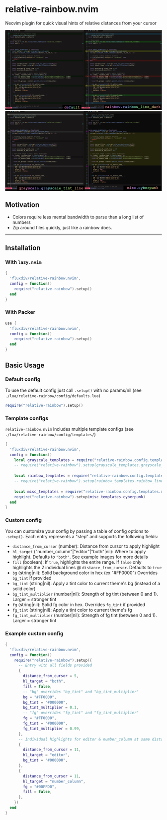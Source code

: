 # relative-rainbow.nvim

Neovim plugin for quick visual hints of relative distances from your cursor

![example_screenshot_1](assets/default_and_rblinedrk.png)
![example_screenshot_2](assets/gs_tint_line_and_cyberpunk.png)

## Motivation
- Colors require less mental bandwidth to parse than a long list of numbers
- Zip around files quickly, just like a rainbow does.

---

## Installation

### With `lazy.nvim`
```lua
{
  'fluxdiv/relative-rainbow.nvim',
  config = function()
    require("relative-rainbow").setup()
  end
}
```

### With Packer
```lua
use {
  'fluxdiv/relative-rainbow.nvim',
  config = function()
    require("relative-rainbow").setup()
  end
}
```

## Basic Usage

### Default config
To use the default config just call `.setup()` with no params/nil (see `./lua/relative-rainbow/config/defaults.lua`)
```lua
require("relative-rainbow").setup()
```

### Template configs
`relative-rainbow.nvim` includes multiple template configs (see `./lua/relative-rainbow/config/templates/`)
```lua
{
  'fluxdiv/relative-rainbow.nvim',
  config = function()
    local grayscale_templates = require("relative-rainbow.config.templates.grayscale")
    -- require("relative-rainbow").setup(grayscale_templates.grayscale_tint_line)

    local rainbow_templates = require("relative-rainbow.config.templates.rainbow")
    -- require("relative-rainbow").setup(rainbow_templates.rainbow_line_dark)

    local misc_templates = require("relative-rainbow.config.templates.misc")
    require("relative-rainbow").setup(misc_templates.cyberpunk)
  end
}
```

### Custom config
You can customize your config by passing a table of config options to `.setup()`. Each entry represents a "step" and supports the following fields:
- `distance_from_cursor` (number): Distance from cursor to apply highlight
- `hl_target` ("number_column"|"editor"|"both"|nil): Where to apply highlight. Defaults to `"both"`. See example images for more details
- `fill` (boolean): If `true`, highlights the entire range. If `false` only highlights the 2 individual lines @ `distance_from_cursor`. Defaults to `true`
- `bg` (string|nil): Solid background color in hex (ex "#FF0000") Overrides `bg_tint` if provided
- `bg_tint` (string|nil): Apply a tint color to current theme's bg (instead of a solid color)
- `bg_tint_multiplier` (number|nil): Strength of bg tint (between 0 and 1). Larger = stronger tint
- `fg` (string|nil): Solid fg color in hex. Overrides `fg_tint` if provided
- `fg_tint` (string|nil): Apply a tint color to current theme's fg
- `fg_tint_multiplier` (number|nil): Strength of fg tint (between 0 and 1). Larger = stronger tint

### Example custom config
```lua
{
  'fluxdiv/relative-rainbow.nvim',
  config = function()
    require("relative-rainbow").setup({
      -- Entry with all fields provided
      {
        distance_from_cursor = 5,
        hl_target = "both",
        fill = false,
        -- "bg" overrides "bg_tint" and "bg_tint_multiplier"
        bg = "#FF0000",
        bg_tint = "#000000",
        bg_tint_multiplier = 0.1,
        -- "fg" overrides "fg_tint" and "fg_tint_multiplier"
        fg = "#FF0000",
        fg_tint = "#000000",
        fg_tint_multiplier = 0.99,
      },
      -- Individual highlights for editor & number_column at same distance (same lines)
      {
        distance_from_cursor = 11,
        hl_target = "editor",
        bg_tint = "#000000",
      },
      {
        distance_from_cursor = 11,
        hl_target = "number_column",
        fg = "#00FFD0",
        fill = false,
      },
    })
  end
}
```
